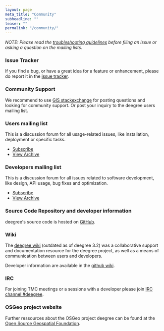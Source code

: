 ```yaml
---
layout: page
meta_title: "Community"
subheadline: ""
teaser: ""
permalink: "/community/"
---
```


<em>NOTE: Please read the <a href="/community/guidelines">troubleshooting guidelines</a> before filing an issue or asking a question on the mailing lists.</em>

### Issue Tracker

If you find a bug, or have a great idea for a feature or enhancement, please do report it in the <a href="https://github.com/deegree/deegree3/issues">issue tracker</a>.

### Community Support 

We recommend to use <a href="https://gis.stackexchange.com/questions/tagged/deegree">GIS stackexchange</a> for posting questions and looking for community support. Or post your inquiry to the deegree users mailing list.

### Users mailing list

This is a discussion forum for all usage-related issues, like installation, deployment or specific tasks.

  * <a href="https://lists.sourceforge.net/lists/listinfo/deegree-users">Subscribe</a>
  * <a href="http://sourceforge.net/mailarchive/forum.php?forum_name=deegree-users">View Archive</a>

### Developers mailing list

This is a discussion forum for all issues related to software development, like design, API usage, bug fixes and optimization.

  * <a href="https://lists.sourceforge.net/lists/listinfo/deegree-devel">Subscribe</a>
  * <a href="http://sourceforge.net/mailarchive/forum.php?forum_name=deegree-devel">View Archive</a>

### Source Code Repository and developer information

deegree's source code is hosted on <a href="https://github.com/deegree/deegree3">GitHub</a>.

### Wiki

The <a href="http://wiki.deegree.org/">deegree wiki</a>&nbsp;(outdated as of deegree 3.2) was a collaborative support and documentation resource for the deegree project, as well as a means of communication between users and developers. 

Developer information are available in the <a href="https://github.com/deegree/deegree3/wiki">github wiki</a>.

### IRC

For joining TMC meetings or a sessions with a developer please join&nbsp;<a href="irc://irc.freenode.net/deegree">IRC channel #deegree</a>.

### OSGeo project website

Further ressources about the OSGeo project deegree can be found at the <a href="https://www.osgeo.org/projects/deegree/">Open Source Geospatial Foundation</a>.